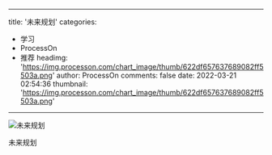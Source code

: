 
---
title: '未来规划'
categories: 
 - 学习
 - ProcessOn
 - 推荐
headimg: 'https://img.processon.com/chart_image/thumb/622df657637689082ff5503a.png'
author: ProcessOn
comments: false
date: 2022-03-21 02:54:36
thumbnail: 'https://img.processon.com/chart_image/thumb/622df657637689082ff5503a.png'
---

<div>   
<img class="thumb" alt="未来规划" src="https://img.processon.com/chart_image/thumb/622df657637689082ff5503a.png" referrerpolicy="no-referrer">
<p>未来规划</p>  
</div>
            